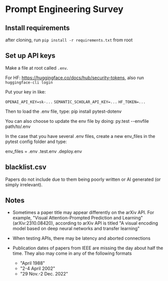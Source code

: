 # Prompt Engineering Survey

## Install requirements

after cloning, run `pip install -r requirements.txt` from root

## Set up API keys

Make a file at root called `.env`.

For HF: https://huggingface.co/docs/hub/security-tokens, also run `huggingface-cli login`

Put your key in like:

`OPENAI_API_KEY=sk-...`
`SEMANTIC_SCHOLAR_API_KEY=...`
`HF_TOKEN=...`

Then to load the .env file, type:
pip install pytest-dotenv

You can also choose to update the env file by doing:
py.test --envfile path/to/.env

In the case that you have several .env files, create a new env_files in the pytest config folder and type:

env_files =
.env
.test.env
.deploy.env

## blacklist.csv

Papers do not include due to them being poorly written or AI generated (or simply irrelevant).

## Notes

- Sometimes a paper title may appear differently on the arXiv API. For example, "Visual Attention-Prompted Prediction and Learning" (arXiv:2310.08420), according to arXiv API is titled "A visual encoding model based on deep neural networks and transfer learning"

- When testing APIs, there may be latency and aborted connections

- Publication dates of papers from IEEE are missing the day about half the time. They also may come in any of the following formats
  - "April 1988"
  - "2-4 April 2002"
  - "29 Nov.-2 Dec. 2022"
